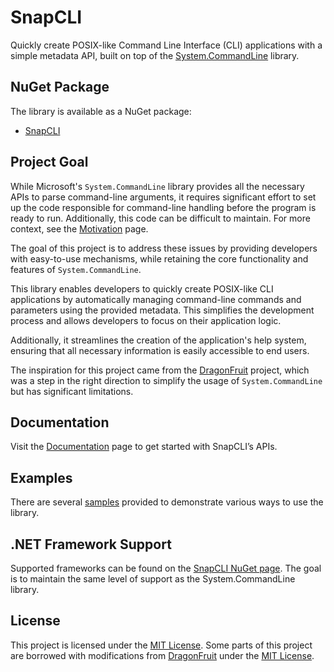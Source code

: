 # SnapCLI

Quickly create POSIX-like Command Line Interface (CLI) applications with a simple metadata API, built on top of the [System.CommandLine](https://learn.microsoft.com/en-us/dotnet/standard/commandline/) library.

## NuGet Package

The library is available as a NuGet package:

- [SnapCLI](https://www.nuget.org/packages/SnapCLI/)

## Project Goal

While Microsoft's `System.CommandLine` library provides all the necessary APIs to parse command-line arguments, it requires significant effort to set up the code responsible for command-line handling before the program is ready to run. Additionally, this code can be difficult to maintain. For more context, see the [Motivation](https://github.com/mikepal2/snap-cli/blob/main/docs/Motivation.md) page.

The goal of this project is to address these issues by providing developers with easy-to-use mechanisms, while retaining the core functionality and features of `System.CommandLine`.

This library enables developers to quickly create POSIX-like CLI applications by automatically managing command-line commands and parameters using the provided metadata. This simplifies the development process and allows developers to focus on their application logic.

Additionally, it streamlines the creation of the application's help system, ensuring that all necessary information is easily accessible to end users.

The inspiration for this project came from the [DragonFruit](https://github.com/dotnet/command-line-api/blob/main/docs/DragonFruit-overview.md) project, which was a step in the right direction to simplify the usage of `System.CommandLine` but has significant limitations.

## Documentation

Visit the [Documentation](https://github.com/mikepal2/snap-cli/blob/main/docs/Documentation.md) page to get started with SnapCLI’s APIs.

## Examples

There are several [samples](https://github.com/mikepal2/snap-cli/blob/main/samples/readme.md) provided to demonstrate various ways to use the library.

## .NET Framework Support

Supported frameworks can be found on the [SnapCLI NuGet page](https://www.nuget.org/packages/SnapCLI#supportedframeworks-body-tab). The goal is to maintain the same level of support as the System.CommandLine library.

## License

This project is licensed under the [MIT License](https://github.com/mikepal2/snap-cli/blob/main/LICENSE.md). Some parts of this project are borrowed with modifications from [DragonFruit](https://github.com/dotnet/command-line-api/tree/main/src/System.CommandLine.DragonFruit/targets) under the [MIT License](https://github.com/mikepal2/snap-cli/blob/main/LICENSE-command-line-api.md).
